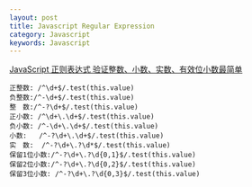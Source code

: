 ```yaml
---
layout: post
title: Javascript Regular Expression
category: Javascript
keywords: Javascript
---
```



[JavaScript 正则表达式 验证整数、小数、实数、有效位小数最简单]("http://www.jb51.net/article/19159.htm")
	
	正整数: /^\d+$/.test(this.value)
	负整数:/^-\d+$/.test(this.value)
	整　数:/^-?\d+$/.test(this.value)
	正小数: /^\d+\.\d+$/.test(this.value)
	负小数: /^-\d+\.\d+$/.test(this.value)
	小数:   /^-?\d+\.\d+$/.test(this.value)
	实　数:  /^-?\d+\.?\d*$/.test(this.value)
	保留1位小数:/^-?\d+\.?\d{0,1}$/.test(this.value)
	保留2位小数:/^-?\d+\.?\d{0,2}$/.test(this.value)
	保留3位小数: /^-?\d+\.?\d{0,3}$/.test(this.value)
